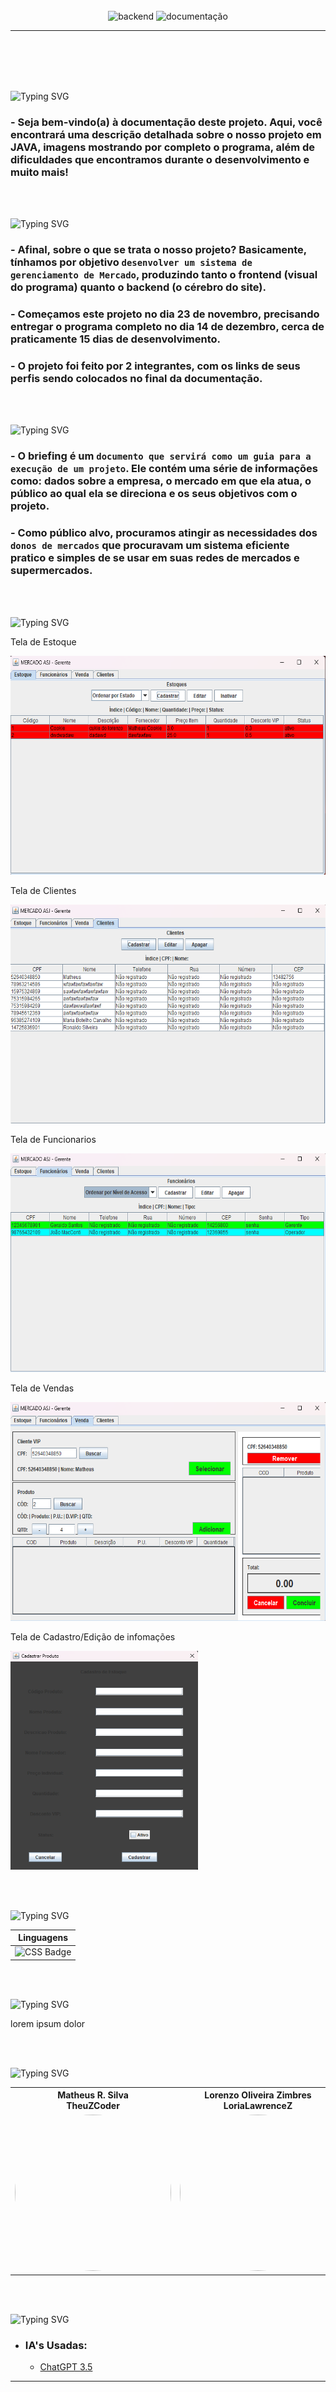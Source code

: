 <br>
<br>
<br>

<p align="center">
   <img src="https://img.shields.io/badge/Backend-FAZENDO-blue?style=for-the-badge" alt="backend" />
  <img src="https://img.shields.io/badge/Documentação-FAZENDO-blue?style=for-the-badge" alt="documentação" />
</p>
<hr>
<br>
<br><br><br>

<p align="left">
   <img src="https://readme-typing-svg.demolab.com?font=Fira+Code&weight=440&size=22&pause=1000&color=38F77CFF&center=false&vCenter=false&repeat=false&width=435&lines=Introdução 😀" alt="Typing SVG" /></a>

   ### - Seja bem-vindo(a) à documentação deste projeto. Aqui, você encontrará uma descrição detalhada sobre o nosso projeto em JAVA,  imagens mostrando por completo o programa, além de dificuldades que encontramos durante o desenvolvimento e muito mais!
</p> <br><br>

<p align="left">
   <img src="https://readme-typing-svg.demolab.com?font=Fira+Code&weight=440&size=22&pause=1000&color=38F77CFF&center=false&vCenter=false&repeat=false&width=435&lines=Descrição 📜" alt="Typing SVG" /></a>

   ### - Afinal, sobre o que se trata o nosso projeto? Basicamente, tínhamos por objetivo `desenvolver um sistema de gerenciamento de Mercado`, produzindo tanto o frontend (visual do programa) quanto o backend (o cérebro do site).

   ### - Começamos este projeto no dia 23 de novembro, precisando entregar o programa completo no dia 14 de dezembro, cerca de praticamente 15 dias de desenvolvimento.

   ### - O projeto foi feito por 2 integrantes, com os links de seus perfis sendo colocados no final da documentação.

</p> <br><br>

<p align="left">
   <img src="https://readme-typing-svg.demolab.com?font=Fira+Code&weight=440&size=22&pause=1000&color=38F77CFF&center=false&vCenter=false&repeat=false&width=435&lines=Etapa 1 - Briefing 📝" alt="Typing SVG" /></a>

   ### - O briefing é um `documento que servirá como um guia para a execução de um projeto`. Ele contém uma série de informações como: dados sobre a empresa, o mercado em que ela atua, o público ao qual ela se direciona e os seus objetivos com o projeto.


   ### - Como público alvo, procuramos atingir as necessidades dos `donos de mercados` que procuravam um sistema eficiente pratico e simples de se usar em suas redes de mercados e supermercados.
</p> <br><br>

<p align="left">
   <img src="https://readme-typing-svg.demolab.com?font=Fira+Code&weight=440&size=22&pause=1000&color=38F77CFF&center=false&vCenter=false&repeat=false&width=435&lines=Telas e Visuais 👋" alt="Typing SVG" /></a>
   <p>
      <p>Tela de Estoque</p>
      <img src="assets/estoque.png" width="600" height="350">
      <p>Tela de Clientes</p>
      <img src="assets/clientes.png" width="600" height="350">
      <p>Tela de Funcionarios</p>
      <img src="assets/funcionarios.png" width="600" height="350">
      <p>Tela de Vendas</p>
      <img src="assets/venda.png" width="600" height="350">
      <p>Tela de Cadastro/Edição de infomações</p>
      <img src="assets/cadastro tela.png" width="300" height="350">
   </p>
</p> <br><br>

<p align="left">
   <img src="https://readme-typing-svg.demolab.com?font=Fira+Code&weight=440&size=22&pause=1000&color=38F77CFF&center=false&vCenter=false&repeat=false&width=435&lines=Ferramentas Utilizadas 👋" alt="Typing SVG" /></a>
   <p>
      <table>
  <thead>
    <tr>
      <th> Linguagens </th>
    </tr>
  </thead>
  <tbody>
    <tr>
      <td align="center"> <img src="https://img.shields.io/badge/Java-ED8B00?style=for-the-badge&logo=openjdk&logoColor=white" alt="CSS Badge"/> </td>
    </tr>
    
  </tbody>
</table>
   </p>
</p> <br><br>

<p align="left">
   <img src="https://readme-typing-svg.demolab.com?font=Fira+Code&weight=440&size=22&pause=1000&color=38F77CFF&center=false&vCenter=false&repeat=false&width=435&lines=Desafios Enfrentados 👋" alt="Typing SVG" /></a>
    <p>
      lorem ipsum dolor
   </p> 
   <p> <br><br>

   <p align="left">
   <img src="https://readme-typing-svg.demolab.com?font=Fira+Code&weight=440&size=22&pause=1000&color=38F77CFF&center=false&vCenter=false&repeat=false&width=435&lines=Desenvolvedores do Projeto 👋" alt="Typing SVG" /></a>
    <p>
<div align=center>
  <table style="width: 100%">
    <tbody>
      <tr align=center>
        <th><strong> Matheus R. Silva </br> TheuZCoder </strong></th>
        <th><strong> Lorenzo Oliveira Zimbres </br> LoriaLawrenceZ </strong></th>
      </tr>
      <tr align=center>
        <td>
          <a href="https://github.com/TheuZCoder">
            <img width="250" height="250" style="border-radius: 50%;" src="https://avatars.githubusercontent.com/TheuZCoder">
          </a>
        </td>
        <td>
          <a href="https://github.com/epicestudar">
            <img width="250" height="250" style="border-radius: 50%;" src="https://avatars.githubusercontent.com/LoriaLawrenceZ">
          </a>
        </td>
      </tr>
    </tbody>

  </table>
</div>
   </p>
   <p> <br><br>

   <p align="left">
   <img src="https://readme-typing-svg.demolab.com?font=Fira+Code&weight=440&size=22&pause=1000&color=38F77CFF&center=false&vCenter=false&repeat=false&width=435&lines=Referências 👋" alt="Typing SVG" /></a>


* ### IA's Usadas:
    - [ChatGPT 3.5](https://chat.openai.com/)


<hr>
   <p> <br><br>
